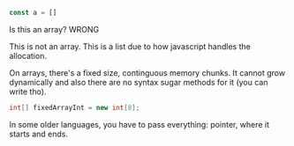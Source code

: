 
```typescript
const a = []
```

Is this an array? WRONG

This is not an array. This is a list due to how javascript handles the allocation.

On arrays, there's a fixed size, continguous memory chunks. It cannot grow dynamically and also there are no syntax sugar methods for it (you can write tho).

```java
int[] fixedArrayInt = new int[8];
```

In some older languages, you have to pass everything: pointer, where it starts and ends.